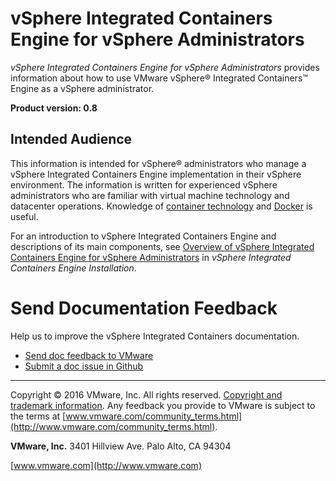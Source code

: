 # vSphere Integrated Containers Engine for vSphere Administrators

*vSphere Integrated Containers Engine for vSphere Administrators* provides information about how to use VMware vSphere&reg; Integrated Containers&trade; Engine as a vSphere administrator.

**Product version: 0.8**

## Intended Audience

This information is intended for vSphere&reg; administrators who manage a vSphere Integrated Containers Engine implementation in their vSphere environment. The information is written for experienced vSphere  administrators who are familiar with virtual machine technology and datacenter operations. Knowledge of [container technology](https://en.wikipedia.org/wiki/Operating-system-level_virtualization) and [Docker](https://docs.docker.com/) is useful.

For an introduction to vSphere Integrated Containers Engine and descriptions of its main components, see [Overview of vSphere Integrated Containers Engine for vSphere Administrators](../vic_installation/introduction.html) in *vSphere Integrated Containers Engine Installation*.

# Send Documentation Feedback #

Help us to improve the vSphere Integrated Containers documentation. 

- <a href="mailto:docfeedback@vmware.com?subject=vSphere Integrated Containers&body=Please include the document name, HTML link, PDF page number, and section heading in your feedback. Thank you!">Send doc feedback to VMware</a>
- [Submit a doc issue in Github](https://github.com/vmware/vic-product/issues)

----------

Copyright &copy; 2016 VMware, Inc. All rights reserved. [Copyright and trademark information](http://pubs.vmware.com/copyright-trademark.html). Any feedback you provide to VMware is subject to the terms at [www.vmware.com/community_terms.html](http://www.vmware.com/community_terms.html).

**VMware, Inc.**
3401 Hillview Ave.
Palo Alto, CA 94304

[www.vmware.com](http://www.vmware.com)
